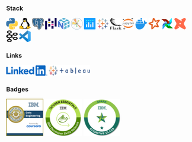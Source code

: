 <h3>Stack</h3>
<a href="#" title="Python"><img src="https://github.com/marubadtz/marubadtz/blob/main/icons/python.svg" alt="Python" width="31px" height="31px"></a>
<a href="#" title="Linux"><img src="https://github.com/marubadtz/marubadtz/blob/main/icons/linux-tux.svg" alt="Linux" width="31px" height="31px"></a>
<a href="#" title="PostgreSQL"><img src="https://github.com/marubadtz/marubadtz/blob/main/icons/postgresql.svg" alt="PostgreSQL" width="31px" height="31px"></a>
<a href="#" title="Pandas"><img src="https://github.com/marubadtz/marubadtz/blob/main/icons/pandas-icon.svg" alt="Pandas" width="31px" height="31px"></a>
<a href="#" title="Numpy"><img src="https://github.com/marubadtz/marubadtz/blob/main/icons/numpy-icon.svg" alt="Numpy" width="31px" height="31px"></a>
<a href="#" title="Matplotlib"><img src="https://github.com/marubadtz/marubadtz/blob/main/icons/matplotlib.svg" alt="Matplotlib" width="31px" height="31px"></a>
<a href="#" title="Plotly"><img src="https://github.com/marubadtz/marubadtz/blob/main/icons/plot_ly-icon.svg" alt="Plotly" width="31px" height="31px"></a>
<a href="#" title="Tableau"><img src="https://github.com/marubadtz/marubadtz/blob/main/icons/tableau-software.svg" alt="Tableau" width="31px" height="31px"></a>
<a href="#" title="Flask"><img src="https://github.com/marubadtz/marubadtz/blob/main/icons/flask.svg" alt="Flask" width="31px" height="31px"></a>
<a href="#" title="Jupyter"><img src="https://github.com/marubadtz/marubadtz/blob/main/icons/jupyter.svg" alt="Jupyter" width="31px" height="31px"></a>
<a href="#" title="Docker"><img src="https://github.com/marubadtz/marubadtz/blob/main/icons/docker-icon.svg" alt="Docker" width="31px" height="31px"></a>
<a href="#" title="Spark"><img src="https://github.com/marubadtz/marubadtz/blob/main/icons/apache_spark-icon.svg" alt="Spark" width="31px" height="31px"></a>
<a href="#" title="Airflow"><img src="https://github.com/marubadtz/marubadtz/blob/main/icons/airflow.svg" alt="Airflow" width="31px" height="31px"></a>
<a href="#" title="dbt"><img src="https://github.com/marubadtz/marubadtz/blob/main/icons/dbt.svg" alt="dbt" width="31px" height="31px"></a>
<a href="#" title="Kafka"><img src="https://github.com/marubadtz/marubadtz/blob/main/icons/kafka-icon.svg" alt="Kafka" width="31px" height="31px"></a>
<a href="#" title="VisualStudio"><img src="https://github.com/marubadtz/marubadtz/blob/main/icons/visual-studio-code.svg" alt="VisualStudio" width="31px" height="31px"></a>

<h3>Links</h3>
<a href="https://www.linkedin.com/in/sergei-frolov-62794853" title="Linkedin"><img src="https://github.com/marubadtz/marubadtz/blob/main/icons/linkedin-logo-2013.svg" alt="Linkedin" width="111px" height="28px"></a>
<a href="https://public.tableau.com/app/profile/sergei3087" title="Tableau"><img src="https://github.com/marubadtz/marubadtz/blob/main/icons/tableau-logo.svg" alt="Tableau" width="111px" height="28px"></a>

<h3>Badges</h3>
<a href="https://www.credly.com/earner/earned/badge/0e6cce8d-acbf-46ce-9d48-7749743a2fcb", title="Data Engineering Professional Certificate"><img src="https://github.com/marubadtz/marubadtz/blob/main/img/ibm_de_cert.png" alt="DE Certificate" width="100px" height="100px"></a>
<a href="https://www.credly.com/earner/earned/badge/4e666b7a-0f69-49db-b4af-91c13d35b597", title="Docker Essentials: A Developer Introduction"><img src="https://github.com/marubadtz/marubadtz/blob/main/img/docker_ess_badge.png" alt="Docker" width="100px" height="100px"></a>
<a href="https://www.credly.com/earner/earned/badge/3815dd23-f047-4e99-8305-a0494dfa0e68", title="Spark - Level 1"><img src="https://github.com/marubadtz/marubadtz/blob/main/img/spark_l1_badge.png" alt="Spark L1" width="100px" height="100px"></a>
